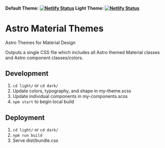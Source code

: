 
#### Default Theme: [![Netlify Status](https://api.netlify.com/api/v1/badges/8156bc8d-6a8b-4274-ab31-bf191d444074/deploy-status)](https://app.netlify.com/sites/astro-material/deploys) Light Theme: [![Netlify Status](https://api.netlify.com/api/v1/badges/2d01e2ae-bba1-4187-bcc8-6ca98b7a35cf/deploy-status)](https://app.netlify.com/sites/astro-material-light/deploys)



# Astro Material Themes

Astro Themes for Material Design

Outputs a single CSS file which includes all Astro themed Material classes and Astro component classes/colors.

## Development

1. `cd light/` or `cd dark/`
2. Update colors, typography, and shape in my-theme.scss
3. Update individual components in my-components.scss
4. `npm start` to begin local build

## Deployment

1. `cd light/` or `cd dark/`
2. `npm run build`
3. Serve dist/bundle.css
